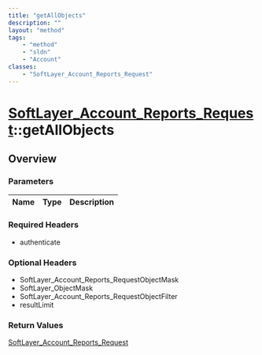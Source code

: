 ```yaml
---
title: "getAllObjects"
description: ""
layout: "method"
tags:
    - "method"
    - "sldn"
    - "Account"
classes:
    - "SoftLayer_Account_Reports_Request"
---
```

# [SoftLayer_Account_Reports_Request](/reference/services/SoftLayer_Account_Reports_Request)::getAllObjects




## Overview 


### Parameters 
|Name | Type | Description |
| --- | --- | --- |


### Required Headers
* authenticate

### Optional Headers
* SoftLayer_Account_Reports_RequestObjectMask
* SoftLayer_ObjectMask
* SoftLayer_Account_Reports_RequestObjectFilter
* resultLimit

### Return Values
<a href='/reference/datatypes/SoftLayer_Account_Reports_Request'>SoftLayer_Account_Reports_Request </a>

